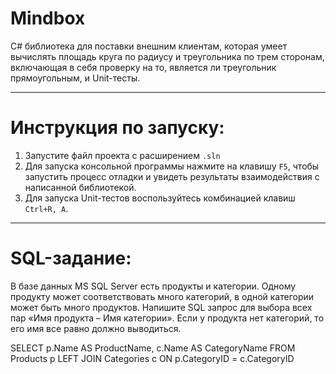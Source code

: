 # Mindbox

C# библиотека для поставки внешним клиентам, которая умеет вычислять площадь круга по радиусу и треугольника по трем сторонам, включающая в себя проверку на то, является ли треугольник прямоугольным, и Unit-тесты.

____

# Инструкция по запуску:
1. Запустите файл проекта с расширением `.sln`
2. Для запуска консольной программы нажмите на клавишу `F5`, чтобы запустить процесс отладки и увидеть результаты взаимодействия с написанной библиотекой.
3. Для запуска Unit-тестов воспользуйтесь комбинацией клавиш `Ctrl+R, A`.

____

# SQL-задание:

В базе данных MS SQL Server есть продукты и категории. Одному продукту может соответствовать много категорий, в одной категории может быть много продуктов. Напишите SQL запрос для выбора всех пар «Имя продукта – Имя категории». Если у продукта нет категорий, то его имя все равно должно выводиться.

SELECT p.Name AS ProductName, c.Name AS CategoryName
FROM Products p
LEFT JOIN Categories c ON p.CategoryID = c.CategoryID

